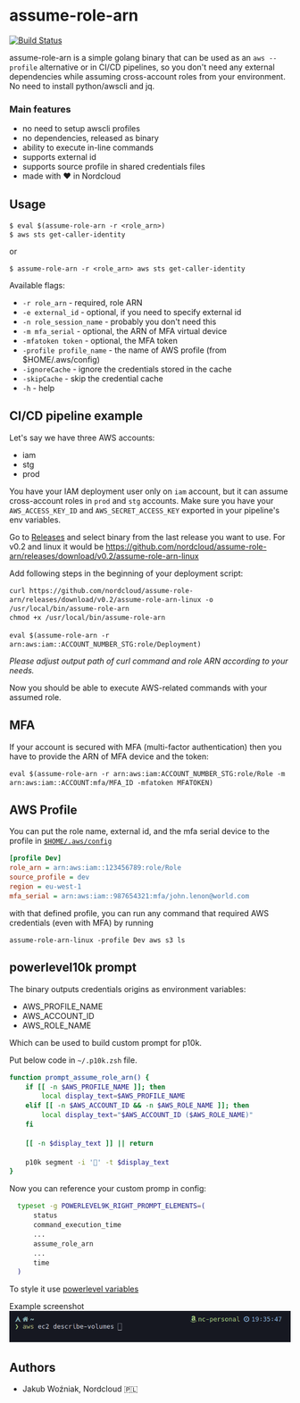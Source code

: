 # assume-role-arn
[![Build Status](https://travis-ci.org/nordcloud/assume-role-arn.svg?branch=master)](https://travis-ci.org/nordcloud/assume-role-arn)

assume-role-arn is a simple golang binary that can be used as an `aws --profile` alternative or in CI/CD pipelines, so you don't need any external dependencies while assuming cross-account roles from your environment. No need to install python/awscli and jq.

### Main features
* no need to setup awscli profiles
* no dependencies, released as binary
* ability to execute in-line commands
* supports external id
* supports source profile in shared credentials files
* made with ❤️ in Nordcloud

## Usage
```
$ eval $(assume-role-arn -r <role_arn>)
$ aws sts get-caller-identity
```
or
```
$ assume-role-arn -r <role_arn> aws sts get-caller-identity
```

Available flags:

*  `-r role_arn` - required, role ARN
*  `-e external_id` - optional, if you need to specify external id
*  `-n role_session_name` - probably you don't need this
*  `-m mfa_serial` - optional, the ARN of MFA virtual device
*  `-mfatoken token` - optional, the MFA token
*  `-profile profile_name` - the name of AWS profile (from $HOME/.aws/config)
*  `-ignoreCache` - ignore the credentials stored in the cache
*  `-skipCache` - skip the credential cache
*  `-h` - help

## CI/CD pipeline example
Let's say we have three AWS accounts:
* iam
* stg
* prod

You have your IAM deployment user only on `iam` account, but it can assume cross-account roles in `prod` and `stg` accounts.
Make sure you have your `AWS_ACCESS_KEY_ID` and `AWS_SECRET_ACCESS_KEY` exported in your pipeline's env variables.

Go to [Releases](https://github.com/nordcloud/assume-role-arn/releases) and select binary from the last release you want to use. For v0.2 and linux it would be https://github.com/nordcloud/assume-role-arn/releases/download/v0.2/assume-role-arn-linux

Add following steps in the beginning of your deployment script:
```
curl https://github.com/nordcloud/assume-role-arn/releases/download/v0.2/assume-role-arn-linux -o /usr/local/bin/assume-role-arn
chmod +x /usr/local/bin/assume-role-arn

eval $(assume-role-arn -r arn:aws:iam::ACCOUNT_NUMBER_STG:role/Deployment)
```

*Please adjust output path of curl command and role ARN according to your needs.*

Now you should be able to execute AWS-related commands with your assumed role.

## MFA

If your account is secured with MFA (multi-factor authentication) then you have to provide the ARN of MFA device
and the token:
```
eval $(assume-role-arn -r arn:aws:iam:ACCOUNT_NUMBER_STG:role/Role -m arn:aws:iam::ACCOUNT:mfa/MFA_ID -mfatoken MFATOKEN)
```

## AWS Profile

You can put the role name, external id, and the mfa serial device to the profile in [`$HOME/.aws/config`](https://docs.aws.amazon.com/cli/latest/userguide/cli-configure-profiles.html)

```ini
[profile Dev]
role_arn = arn:aws:iam::123456789:role/Role
source_profile = dev
region = eu-west-1
mfa_serial = arn:aws:iam::987654321:mfa/john.lenon@world.com
```

with that defined profile, you can run any command that required AWS credentials (even with MFA) by running
```shell script
assume-role-arn-linux -profile Dev aws s3 ls
```

## powerlevel10k prompt
The binary outputs credentials origins as environment variables:

- AWS_PROFILE_NAME
- AWS_ACCOUNT_ID
- AWS_ROLE_NAME

Which can be used to build custom prompt for p10k.


Put below code in `~/.p10k.zsh` file.

```sh
function prompt_assume_role_arn() {
    if [[ -n $AWS_PROFILE_NAME ]]; then
        local display_text=$AWS_PROFILE_NAME
    elif [[ -n $AWS_ACCOUNT_ID && -n $AWS_ROLE_NAME ]]; then
        local display_text="$AWS_ACCOUNT_ID ($AWS_ROLE_NAME)"
    fi

    [[ -n $display_text ]] || return

    p10k segment -i '' -t $display_text
}
```

Now you can reference your custom promp in config:
```sh
  typeset -g POWERLEVEL9K_RIGHT_PROMPT_ELEMENTS=(
      status
      command_execution_time
      ...
      assume_role_arn
      ...
      time
  )
```

To style it use [powerlevel variables](https://github.com/romkatv/powerlevel10k/blob/master/internal/p10k.zsh#L6741)

Example screenshot
![p10k prompt example](screenshots/p10k-prompt-example.png "p10k prompt example")


## Authors
* Jakub Woźniak, Nordcloud 🇵🇱
